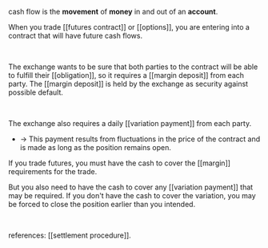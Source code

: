 cash flow is the **movement** of **money** in and out of an **account**.  

When you trade [[futures contract]] or [[options]], you are entering into a contract that will have future cash flows.  

<br>

The exchange wants to be sure that both parties to the contract will be able to fulfill their [[obligation]], so it requires a [[margin deposit]] from each party. The [[margin deposit]] is held by the exchange as security against possible default.

<br>

The exchange also requires a daily [[variation payment]] from each party.
* -> This payment results from fluctuations in the price of the contract and is made as long as the position remains open.

If you trade futures, you must have the cash to cover the [[margin]] requirements for the trade.

But you also need to have the cash to cover any [[variation payment]] that may be required. If you don't have the cash to cover the variation, you may be forced to close the position earlier than you intended.

<br>

references: 
[[settlement procedure]].  